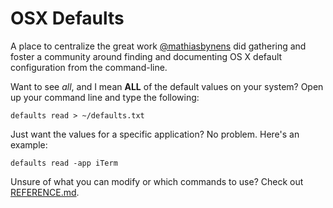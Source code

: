 # OSX Defaults

A place to centralize the great work [@mathiasbynens](http://mths.be/osx) did gathering and foster a community around finding and documenting OS X default configuration from the command-line.

Want to see *all*, and I mean **ALL** of the default values on your system?
Open up your command line and type the following:

```
defaults read > ~/defaults.txt
```

Just want the values for a specific application? No problem. Here's an example: 

```
defaults read -app iTerm
```

Unsure of what you can modify or which commands to use?
Check out [REFERENCE.md](https://github.com/kevinSuttle/OSXDefaults/blob/master/REFERENCE.md).